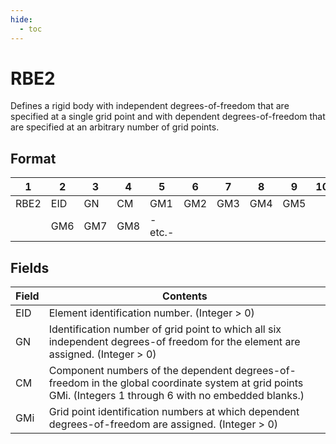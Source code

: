 ```yaml
---
hide:
  - toc
---
```

# RBE2
Defines a rigid body with independent degrees-of-freedom that are specified at a single grid point and with dependent degrees-of-freedom that are specified at an arbitrary number of grid points.

## Format
| 1        | 2        | 3        | 4        | 5        | 6        | 7        | 8        | 9        | 10       | 
| -------- | -------- | -------- | -------- | -------- | -------- | -------- | -------- | -------- | -------- | 
| RBE2 | EID | GN | CM | GM1 | GM2 | GM3 | GM4 | GM5 |
| | GM6 | GM7 | GM8 | -etc.- |


## Fields
| Field      | Contents |
| ---------- | -------- |
| EID | Element identification number. (Integer > 0)
| GN | Identification number of grid point to which all six independent degrees-of freedom for the element are assigned. (Integer > 0)
| CM | Component numbers of the dependent degrees-of-freedom in the global coordinate system at grid points GMi. (Integers 1 through 6 with no embedded blanks.)
| GMi | Grid point identification numbers at which dependent degrees-of-freedom are assigned. (Integer > 0)
